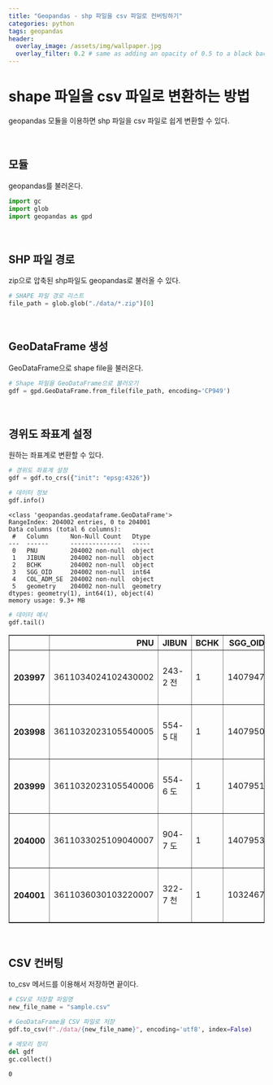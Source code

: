 ```yaml
---
title: "Geopandas - shp 파일을 csv 파일로 컨버팅하기"
categories: python
tags: geopandas
header:
  overlay_image: /assets/img/wallpaper.jpg
  overlay_filter: 0.2 # same as adding an opacity of 0.5 to a black background
---
```


# shape 파일을 csv 파일로 변환하는 방법

geopandas 모듈을 이용하면 shp 파일을 csv 파일로 쉽게 변환할 수 있다.

<br>

## 모듈

geopandas를 불러온다.

```python
import gc
import glob
import geopandas as gpd
```

<br>

## SHP 파일 경로

zip으로 압축된 shp파일도 geopandas로 불러올 수 있다.


```python
# SHAPE 파일 경로 리스트
file_path = glob.glob("./data/*.zip")[0]
```

<br>

## GeoDataFrame 생성

GeoDataFrame으로 shape file을 불러온다.

```python
# Shape 파일을 GeoDataFrame으로 불러오기
gdf = gpd.GeoDataFrame.from_file(file_path, encoding='CP949')
```

<br>

## 경위도 좌표계 설정

원하는 좌표계로 변환할 수 있다.

```python
# 경위도 좌표계 설정
gdf = gdf.to_crs({"init": "epsg:4326"})
```


```python
# 데이터 정보
gdf.info()
```

    <class 'geopandas.geodataframe.GeoDataFrame'>
    RangeIndex: 204002 entries, 0 to 204001
    Data columns (total 6 columns):
     #   Column      Non-Null Count   Dtype   
    ---  ------      --------------   -----   
     0   PNU         204002 non-null  object  
     1   JIBUN       204002 non-null  object  
     2   BCHK        204002 non-null  object  
     3   SGG_OID     204002 non-null  int64   
     4   COL_ADM_SE  204002 non-null  object  
     5   geometry    204002 non-null  geometry
    dtypes: geometry(1), int64(1), object(4)
    memory usage: 9.3+ MB
    


```python
# 데이터 예시
gdf.tail()
```




<div>
<style scoped>
    .dataframe tbody tr th:only-of-type {
        vertical-align: middle;
    }

    .dataframe tbody tr th {
        vertical-align: top;
    }

    .dataframe thead th {
        text-align: right;
    }
</style>
<table border="1" class="dataframe">
  <thead>
    <tr style="text-align: right;">
      <th></th>
      <th>PNU</th>
      <th>JIBUN</th>
      <th>BCHK</th>
      <th>SGG_OID</th>
      <th>COL_ADM_SE</th>
      <th>geometry</th>
    </tr>
  </thead>
  <tbody>
    <tr>
      <th>203997</th>
      <td>3611034024102430002</td>
      <td>243-2 전</td>
      <td>1</td>
      <td>1407947</td>
      <td>36110</td>
      <td>POLYGON ((127.28899 36.43090, 127.28907 36.430...</td>
    </tr>
    <tr>
      <th>203998</th>
      <td>3611032023105540005</td>
      <td>554-5 대</td>
      <td>1</td>
      <td>1407950</td>
      <td>36110</td>
      <td>POLYGON ((127.33577 36.53582, 127.33580 36.535...</td>
    </tr>
    <tr>
      <th>203999</th>
      <td>3611032023105540006</td>
      <td>554-6 도</td>
      <td>1</td>
      <td>1407951</td>
      <td>36110</td>
      <td>POLYGON ((127.33603 36.53600, 127.33598 36.535...</td>
    </tr>
    <tr>
      <th>204000</th>
      <td>3611033025109040007</td>
      <td>904-7 도</td>
      <td>1</td>
      <td>1407953</td>
      <td>36110</td>
      <td>POLYGON ((127.38469 36.53066, 127.38476 36.530...</td>
    </tr>
    <tr>
      <th>204001</th>
      <td>3611036030103220007</td>
      <td>322-7 천</td>
      <td>1</td>
      <td>1032467</td>
      <td>36110</td>
      <td>POLYGON ((127.26633 36.57483, 127.26630 36.574...</td>
    </tr>
  </tbody>
</table>
</div>


<br>


## CSV 컨버팅

to_csv 메서드를 이용해서 저장하면 끝이다.

```python
# CSV로 저장할 파일명
new_file_name = "sample.csv"

# GeoDataFrame을 CSV 파일로 저장
gdf.to_csv(f"./data/{new_file_name}", encoding='utf8', index=False)

# 메모리 정리
del gdf
gc.collect()
```




    0


